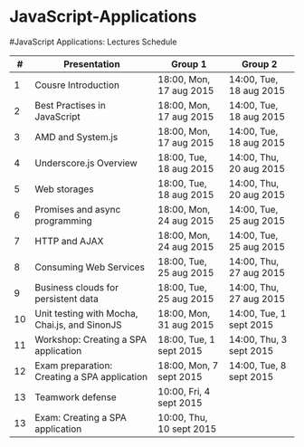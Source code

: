 
# JavaScript-Applications
#JavaScript Applications: Lectures Schedule

| &#35; | Presentation                                  | Group 1                  | Group 2                     
| ----- | -----------------------------------           | ------------------------ | --------------------------
| 1     | Cousre Introduction                           | 18:00, Mon, 17 aug 2015  | 14:00, Tue, 18 aug 2015
| 2     | Best Practises in JavaScript                  | 18:00, Mon, 17 aug 2015  | 14:00, Tue, 18 aug 2015
| 3     | AMD and System.js                             | 18:00, Mon, 17 aug 2015  | 14:00, Tue, 18 aug 2015
| 4     | Underscore.js Overview                        | 18:00, Tue, 18 aug 2015  | 14:00, Thu, 20 aug 2015
| 5     | Web storages                                  | 18:00, Tue, 18 aug 2015  | 14:00, Thu, 20 aug 2015
| 6     | Promises and async programming                | 18:00, Mon, 24 aug 2015  | 14:00, Tue, 25 aug 2015
| 7     | HTTP and AJAX                                 | 18:00, Mon, 24 aug 2015  | 14:00, Tue, 25 aug 2015
| 8     | Consuming Web Services                        | 18:00, Tue, 25 aug 2015  | 14:00, Thu, 27 aug 2015
| 9     | Business clouds for persistent data           | 18:00, Tue, 25 aug 2015  | 14:00, Thu, 27 aug 2015
| 10    | Unit testing with Mocha, Chai.js, and SinonJS | 18:00, Mon, 31 aug 2015  | 14:00, Tue, 1 sept 2015
| 11    | Workshop: Creating a SPA application          | 18:00, Tue, 1 sept 2015  | 14:00, Thu, 3 sept 2015
| 12    | Exam preparation: Creating a SPA application  | 18:00, Mon, 7 sept 2015  | 14:00, Tue, 8 sept 2015
| 13    | Teamwork defense                              | 10:00, Fri, 4 sept 2015 
| 13    | Exam: Creating a SPA application              | 10:00, Thu, 10 sept 2015 






